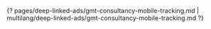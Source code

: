 {? pages/deep-linked-ads/gmt-consultancy-mobile-tracking.md | multilang/deep-linked-ads/gmt-consultancy-mobile-tracking.md ?}
